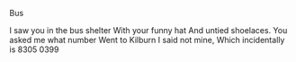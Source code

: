 Bus 

I saw you in the bus shelter
With your funny hat
And untied shoelaces.
You asked me what number
Went to Kilburn
I said not mine,
Which incidentally is 8305 0399 
